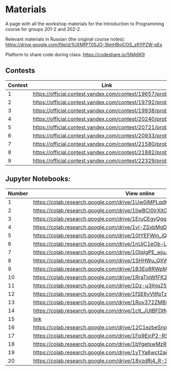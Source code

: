 # Materials
A page with all the workshop materials for the Introduction to Programming course for groups 201-2 and 202-2.

Relevant materials in Russian (the original course notes): https://drive.google.com/file/d/1UXMfPT05JO-3bnHBvjCOS_z6YPZW-pEs

Platform to share code during class: https://codeshare.io/5NA6K9

## Contests

| Contest | Link |
|---------|------|
| 1 | https://official.contest.yandex.com/contest/19657/problems/ |
| 2 | https://official.contest.yandex.com/contest/19792/problems/ |
| 3 | https://official.contest.yandex.com/contest/19938/problems/ |
| 4 | https://official.contest.yandex.com/contest/20240/problems/ |
| 5 | https://official.contest.yandex.com/contest/20721/problems/ |
| 6 | https://official.contest.yandex.com/contest/20933/problems/ |
| 7 | https://official.contest.yandex.com/contest/21580/problems/ |
| 8 | https://official.contest.yandex.com/contest/21882/problems/ |
| 9 | https://official.contest.yandex.com/contest/22329/problems/ |



## Jupyter Notebooks:

| Number | View online | Download |
|--------|-------------|----------|
| 1 | https://colab.research.google.com/drive/1Uw0jMPLqdKRxmdQTt8CRBZzxyDkaTAUM | https://drive.google.com/file/d/1Uw0jMPLqdKRxmdQTt8CRBZzxyDkaTAUM |
| 2 | https://colab.research.google.com/drive/1IjwBCi0IrXjtOCbFRn_3U9d2eRHD7Vdh | https://drive.google.com/file/d/1IjwBCi0IrXjtOCbFRn_3U9d2eRHD7Vdh |
| 3 | https://colab.research.google.com/drive/1EruCEgyQqgKH4X4nJuelDl-rvb8AFCJA | https://drive.google.com/file/d/1EruCEgyQqgKH4X4nJuelDl-rvb8AFCJA |
| 4 | https://colab.research.google.com/drive/1vI-ZSxbMgDwrOABnokvLY793bsqO0o1Q | https://drive.google.com/file/d/1vI-ZSxbMgDwrOABnokvLY793bsqO0o1Q |
| 5 | https://colab.research.google.com/drive/10tYEFWm_iQjmpun0oEeM_Klj-p4z9geW | https://drive.google.com/file/d/10tYEFWm_iQjmpun0oEeM_Klj-p4z9geW |
| 6 | https://colab.research.google.com/drive/1nUjC1eOb-LRl8F_PA5oKUYlrEdJkEZ69 | https://drive.google.com/file/d/1nUjC1eOb-LRl8F_PA5oKUYlrEdJkEZ69 |
| 7 | https://colab.research.google.com/drive/1OIqIgPE_wjuJtOcnF22UarzypDlNTx2i | https://drive.google.com/file/d/1OIqIgPE_wjuJtOcnF22UarzypDlNTx2i |
| 8 | https://colab.research.google.com/drive/1SHHWu_QXW1ttCB9PSfYhdpqdR1-o7CuL | https://drive.google.com/file/d/1SHHWu_QXW1ttCB9PSfYhdpqdR1-o7CuL |
| 9 | https://colab.research.google.com/drive/1B3Eo8RWpMD0vhNmHI_MTMkJUBcA6MWMj | https://drive.google.com/file/d/1B3Eo8RWpMD0vhNmHI_MTMkJUBcA6MWMj |
|10 | https://colab.research.google.com/drive/1RraTjoWfFK2BDjNsVRrf_hmzSxGTMznj | https://drive.google.com/file/d/1RraTjoWfFK2BDjNsVRrf_hmzSxGTMznj |
|11 | https://colab.research.google.com/drive/1Dz-u3jhjqZ5SPir24GHs6vCvsNLDvzMR | https://drive.google.com/file/d/1Dz-u3jhjqZ5SPir24GHs6vCvsNLDvzMR |
|12 | https://colab.research.google.com/drive/1fSE6vVtIfpTzBpFWgAV8JUXFcnDPqwPO | https://drive.google.com/file/d/1fSE6vVtIfpTzBpFWgAV8JUXFcnDPqwPO |
|13 | https://colab.research.google.com/drive/1Ruv372ZMBsAOrlfA9JEttLuRyGn4OpCo | https://drive.google.com/file/d/1Ruv372ZMBsAOrlfA9JEttLuRyGn4OpCo |
|14 | https://colab.research.google.com/drive/1clt_JUtBFDtNCZtq1HT_QzYLKKhmpXd8 | https://drive.google.com/file/d/1clt_JUtBFDtNCZtq1HT_QzYLKKhmpXd8 |
|15 | [link](https://colab.research.google.com/drive/1LcVbXYiW-FIYL-jzbl8wvxZ7oxeH10u_) | https://drive.google.com/file/d/1LcVbXYiW-FIYL-jzbl8wvxZ7oxeH10u_ |
|16 | https://colab.research.google.com/drive/12C1ezbeSnpmhyCrGAxm9srG0Gv-JNvV3 | https://drive.google.com/file/d/12C1ezbeSnpmhyCrGAxm9srG0Gv-JNvV3 |
|17 | https://colab.research.google.com/drive/1Fp9EjcP2-RSTMMiDzgxLjQYcPZ2eDq0h | https://drive.google.com/file/d/1Fp9EjcP2-RSTMMiDzgxLjQYcPZ2eDq0h |
|18 | https://colab.research.google.com/drive/1bYgetswMzRIS-GJglBVlAGkE54pDOjQL | https://drive.google.com/file/d/1bYgetswMzRIS-GJglBVlAGkE54pDOjQL |
|19 | https://colab.research.google.com/drive/1yTYa6wct2aic5E1WYBGT-jlACnRD6MX6 | https://drive.google.com/file/d/1yTYa6wct2aic5E1WYBGT-jlACnRD6MX6 |
|20 | https://colab.research.google.com/drive/18vzdRj4_R-3LtAi8qdxwhTM27QRR8xAU | https://drive.google.com/file/d/18vzdRj4_R-3LtAi8qdxwhTM27QRR8xAU |
